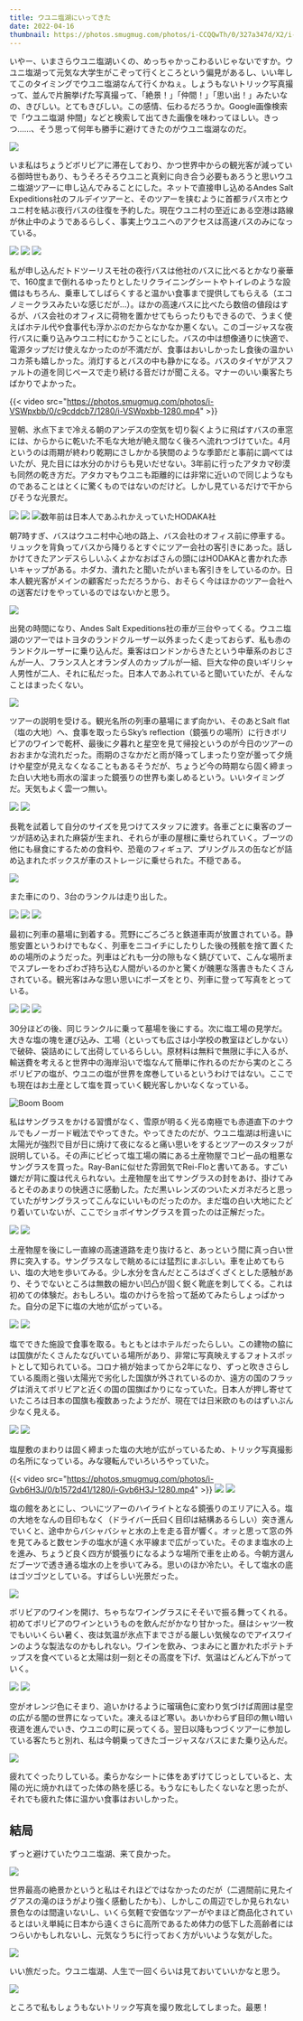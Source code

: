 ```yaml
---
title: ウユニ塩湖にいってきた
date: 2022-04-16
thumbnail: https://photos.smugmug.com/photos/i-CCQQwTh/0/327a347d/X2/i-CCQQwTh-X2.jpg
---
```


いやー、いまさらウユニ塩湖いくの、めっちゃかっこわるいじゃないですか。ウユニ塩湖って元気な大学生がこぞって行くところという偏見があるし、いい年してこのタイミングでウユニ塩湖なんて行くかねぇ。しょうもないトリック写真撮って、並んで片腕挙げた写真撮って、「絶景！」「仲間！」「思い出！」みたいなの、きびしい。とてもきびしい。この感情、伝わるだろうか。Google画像検索で「ウユニ塩湖 仲間」などと検索して出てきた画像を味わってほしい。きっつ……、そう思って何年も勝手に避けてきたのがウユニ塩湖なのだ。

![](https://photos.smugmug.com/photos/i-thLrw3T/0/b2bdcefa/X2/i-thLrw3T-X2.jpg)

いま私はちょうどボリビアに滞在しており、かつ世界中からの観光客が減っている御時世もあり、もうそろそろウユニと真剣に向き合う必要もあろうと思いウユニ塩湖ツアーに申し込んでみることにした。ネットで直接申し込めるAndes Salt Expeditions社のフルデイツアーと、そのツアーを挟むように首都ラパス市とウユニ村を結ぶ夜行バスの往復を予約した。現在ウユニ村の至近にある空港は路線が休止中のようであるらしく、事実上ウユニへのアクセスは高速バスのみになっている。

![](https://photos.smugmug.com/photos/i-7fgBwc5/0/0ff4d21a/X2/i-7fgBwc5-X2.jpg)
![](https://photos.smugmug.com/photos/i-38R2J5V/0/f54ac794/X2/i-38R2J5V-X2.jpg)
![](https://photos.smugmug.com/photos/i-pTR29gG/0/9e0ed46d/X2/i-pTR29gG-X2.jpg)

私が申し込んだトドツーリスモ社の夜行バスは他社のバスに比べるとかなり豪華で、160度まで倒れるゆったりとしたリクライニングシートやトイレのような設備はもちろん、乗車してしばらくすると温かい食事まで提供してもらえる（エコノミークラスみたいな感じだが…）。ほかの高速バスに比べたら数倍の値段はするが、バス会社のオフィスに荷物を置かせてもらったりもできるので、うまく使えばホテル代や食事代も浮かぶのだからなかなか悪くない。このゴージャスな夜行バスに乗り込みウユニ村にむかうことにした。バスの中は想像通りに快適で、電源タップだけ使えなかったのが不満だが、食事はおいしかったし食後の温かいコカ茶も嬉しかった。消灯するとバスの中も静かになる。バスのタイヤがアスファルトの道を同じペースで走り続ける音だけが聞こえる。マナーのいい乗客たちばかりでよかった。

{{< video src="https://photos.smugmug.com/photos/i-VSWpxbb/0/c9cddcb7/1280/i-VSWpxbb-1280.mp4" >}}

翌朝、氷点下まで冷える朝のアンデスの空気を切り裂くように飛ばすバスの車窓には、からからに乾いた不毛な大地が絶え間なく後ろへ流れつづけていた。4月というのは雨期が終わり乾期にさしかかる狭間のような季節だと事前に調べてはいたが、見た目には水分のかけらも見いだせない。3年前に行ったアタカマ砂漠も同然の乾き方だ。アタカマもウユニも距離的には非常に近いので同じようなものであることはとくに驚くものではないのだけど。しかし見ているだけで干からびそうな光景だ。

![](https://photos.smugmug.com/photos/i-zTbg323/0/eeae970d/X2/i-zTbg323-X2.jpg)
![](https://photos.smugmug.com/photos/i-jVv9WKz/0/f8f6896e/X2/i-jVv9WKz-X2.jpg)
![数年前は日本人であふれかえっていたHODAKA社](https://photos.smugmug.com/photos/i-t5fjLj8/0/f8c93b36/X2/i-t5fjLj8-X2.jpg)

朝7時すぎ、バスはウユニ村中心地の路上、バス会社のオフィス前に停車する。リュックを背負ってバスから降りるとすぐにツアー会社の客引きにあった。話しかけてきたアンデスらしいふくよかなおばさんの頭にはHODAKAと書かれた赤いキャップがある。ホダカ、潰れたと聞いたがいまも客引きをしているのか。日本人観光客がメインの顧客だっただろうから、おそらく今はほかのツアー会社への送客だけをやっているのではないかと思う。

![](https://photos.smugmug.com/photos/i-K2v94sB/0/70895ec6/X2/i-K2v94sB-X2.jpg)

出発の時間になり、Andes Salt Expeditions社の車が三台やってくる。ウユニ塩湖のツアーではトヨタのランドクルーザー以外まったく走っておらず、私も赤のランドクルーザーに乗り込んだ。乗客はロンドンからきたという中華系のおじさんが一人、フランス人とオランダ人のカップルが一組、巨大な仲の良いギリシャ人男性が二人、それに私だった。日本人であふれていると聞いていたが、そんなことはまったくない。

![](https://photos.smugmug.com/photos/i-5vBCfVG/0/2e18a599/X2/i-5vBCfVG-X2.jpg)

ツアーの説明を受ける。観光名所の列車の墓場にまず向かい、そのあとSalt flat（塩の大地）へ、食事を取ったらSky’s reflection（鏡張りの場所）に行きボリビアのワインで乾杯、最後に夕暮れと星空を見て帰投というのが今日のツアーのおおまかな流れだった。雨期のさなかだと雨が降ってしまったり空が曇って夕焼けや星空が見えなくなることもあるそうだが、ちょうど今の時期なら固く締まった白い大地も雨水の溜まった鏡張りの世界も楽しめるという。いいタイミングだ。天気もよく雲一つ無い。

![](https://photos.smugmug.com/photos/i-RcZLD3R/0/8ecc48da/X2/i-RcZLD3R-X2.jpg)
![](https://photos.smugmug.com/photos/i-q2Hgg64/0/d5fd69ec/X2/i-q2Hgg64-X2.jpg)

長靴を試着して自分のサイズを見つけてスタッフに渡す。各車ごとに乗客のブーツが詰め込まれた麻袋が生まれ、それらが車の屋根に乗せられていく。ブーツの他にも昼食にするための食料や、恐竜のフィギュア、プリングルスの缶などが詰め込まれたボックスが車のストレージに乗せられた。不穏である。

![](https://photos.smugmug.com/photos/i-xG9G3GT/0/e15318fc/X2/i-xG9G3GT-X2.jpg)

また車にのり、3台のランクルは走り出した。

![](https://photos.smugmug.com/photos/i-Ww2SWQS/0/39aa3890/X2/i-Ww2SWQS-X2.jpg)
![](https://photos.smugmug.com/photos/i-TXXdM8N/0/afa2f736/X2/i-TXXdM8N-X2.jpg)
![](https://photos.smugmug.com/photos/i-D77Pg4V/0/1011bc00/X2/i-D77Pg4V-X2.jpg)

最初に列車の墓場に到着する。荒野にごろごろと鉄道車両が放置されている。静態安置というわけでもなく、列車をニコイチにしたりした後の残骸を捨て置くための場所のようだった。列車はどれも一分の隙もなく錆びていて、こんな場所までスプレーをわざわざ持ち込む人間がいるのかと驚くが醜悪な落書きもたくさんされている。観光客はみな思い思いにポーズをとり、列車に登って写真をとっている。

![](https://photos.smugmug.com/photos/i-Tqd2BrK/0/47f657c5/X2/i-Tqd2BrK-X2.jpg)
![](https://photos.smugmug.com/photos/i-66kc39N/0/5b57a36a/X2/i-66kc39N-X2.jpg)
![](https://photos.smugmug.com/photos/i-DrX7SL4/0/b2f8cf89/X2/i-DrX7SL4-X2.jpg)

30分ほどの後、同じランクルに乗って墓場を後にする。次に塩工場の見学だ。大きな塩の塊を運び込み、工場（といっても広さは小学校の教室ほどしかない）で破砕、袋詰めにして出荷しているらしい。原材料は無料で無限に手に入るが、輸送費を考えると世界中の海岸沿いで塩なんて簡単に作れるのだから実のところボリビアの塩が、ウユニの塩が世界を席巻しているというわけではない。ここでも現在はお土産として塩を買っていく観光客しかいなくなっている。

![Boom Boom](https://photos.smugmug.com/photos/i-9RgVbHf/0/4424595c/X2/i-9RgVbHf-X2.jpg)

私はサングラスをかける習慣がなく、雪原が明るく光る南極でも赤道直下のナウルでもノーガード戦法でやってきた。やってきたのだが、ウユニ塩湖は桁違いに太陽光が強烈で目が日に焼けて夜になると痛い思いをするとツアーのスタッフが説明している。その声にビビって塩工場の隣にある土産物屋でコピー品の粗悪なサングラスを買った。Ray-Banに似せた雰囲気でRei-Floと書いてある。すごい嫌だが背に腹は代えられない。土産物屋を出てサングラスの封をあけ、掛けてみるとそのあまりの快適さに感動した。ただ黒いレンズのついたメガネだろと思っていたがサングラスってこんなにいいものだったのか。まだ塩の白い大地にたどり着いていないが、ここでショボイサングラスを買ったのは正解だった。

![](https://photos.smugmug.com/photos/i-JGc97RQ/0/b99df82d/X2/i-JGc97RQ-X2.jpg)
![](https://photos.smugmug.com/photos/i-XjpZH6X/0/02943370/X2/i-XjpZH6X-X2.jpg)

土産物屋を後にし一直線の高速道路を走り抜けると、あっという間に真っ白い世界に突入する。サングラスなしで眺めるには猛烈にまぶしい。車を止めてもらい、塩の大地を歩いてみる。少し水分を含んだところはざくざくとした感触があり、そうでないところは無数の細かい凹凸が固く鋭く靴底を刺してくる。これは初めての体験だ。おもしろい。塩のかけらを拾って舐めてみたらしょっぱかった。自分の足下に塩の大地が広がっている。

![](https://photos.smugmug.com/photos/i-mdWdxfJ/0/d2a1b850/X2/i-mdWdxfJ-X2.jpg)
![](https://photos.smugmug.com/photos/i-Rrqp8zt/0/de96d065/X2/i-Rrqp8zt-X2.jpg)

塩でできた施設で食事を取る。もともとはホテルだったらしい。この建物の脇には国旗がたくさんたなびいている場所があり、非常に写真映えするフォトスポットとして知られている。コロナ禍が始まってから2年になり、ずっと吹きさらしている風雨と強い太陽光で劣化した国旗が外されているのか、遠方の国のフラッグは消えてボリビアと近くの国の国旗ばかりになっていた。日本人が押し寄せていたころは日本の国旗も複数あったようだが、現在では日米欧のものはずいぶん少なく見える。

![](https://photos.smugmug.com/photos/i-s4LnmZF/0/d3eb8000/X2/i-s4LnmZF-X2.jpg)
![](https://photos.smugmug.com/photos/i-f6QfWTT/0/6bd7e85b/X2/i-f6QfWTT-X2.jpg)

塩屋敷のまわりは固く締まった塩の大地が広がっているため、トリック写真撮影の名所になっている。みな寝転んでいろいろやっていた。

{{< video src="https://photos.smugmug.com/photos/i-Gvb6H3J/0/b1572d41/1280/i-Gvb6H3J-1280.mp4" >}}
![](https://photos.smugmug.com/photos/i-CCQQwTh/0/327a347d/X2/i-CCQQwTh-X2.jpg)
![](https://photos.smugmug.com/photos/i-5RcqTGW/0/3f67d8ed/X2/i-5RcqTGW-X2.jpg)

塩の館をあとにし、ついにツアーのハイライトとなる鏡張りのエリアに入る。塩の大地をなんの目印もなく（ドライバー氏曰く目印は結構あるらしい）突き進んでいくと、途中からバシャバシャと水の上を走る音が響く。オッと思って窓の外を見てみると数センチの塩水が遠く水平線まで広がっていた。そのまま塩水の上を進み、ちょうど良く四方が鏡張りになるような場所で車を止める。今朝方選んだブーツで透き通る塩水の上を歩いてみる。思いのほか冷たい。そして塩水の底はゴツゴツとしている。すばらしい光景だった。

![](https://photos.smugmug.com/photos/i-gkWW9zk/0/2ba0a0a7/X2/i-gkWW9zk-X2.jpg)

ボリビアのワインを開け、ちゃちなワイングラスにそそいで振る舞ってくれる。初めてボリビアのワインというものを飲んだがかなり甘かった。昼はシャツ一枚でもいいくらい暑く、夜は気温が氷点下までさがる厳しい気候なのでアイスワインのような製法なのかもしれない。ワインを飲み、つまみにと置かれたポテトチップスを食べていると太陽は刻一刻とその高度を下げ、気温はどんどん下がっていく。

![](https://photos.smugmug.com/photos/i-3W9dL4G/0/cab958ae/X2/i-3W9dL4G-X2.jpg)
![](https://photos.smugmug.com/photos/i-rtLQVtw/0/38a9f1e8/X2/i-rtLQVtw-X2.jpg)

空がオレンジ色にそまり、追いかけるように瑠璃色に変わり気づけば周囲は星空の広がる闇の世界になっていた。凍えるほど寒い。あいかわらず目印の無い暗い夜道を進んでいき、ウユニの町に戻ってくる。翌日以降もつづくツアーに参加している客たちと別れ、私は今朝乗ってきたゴージャスなバスにまた乗り込んだ。

![](https://photos.smugmug.com/photos/i-SJgfbct/0/c68955f4/X2/i-SJgfbct-X2.jpg)

疲れてぐったりしている。柔らかなシートに体をあずけてじっとしていると、太陽の光に焼かれほてった体の熱を感じる。もうなにもしたくないなと思ったが、それでも疲れた体に温かい食事はおいしかった。

## 結局

ずっと避けていたウユニ塩湖、来て良かった。

![](https://photos.smugmug.com/photos/i-8q7drXD/0/9957a5b8/X2/i-8q7drXD-X2.jpg)

世界最高の絶景かというと私はそれほどではなかったのだが（二週間前に見たイグアスの滝のほうがより強く感動したかも）、しかしこの周辺でしか見られない景色なのは間違いないし、いくら気軽で安価なツアーがやまほど商品化されているとはいえ単純に日本から遠くさらに高所であるため体力の低下した高齢者にはつらいかもしれないし、元気なうちに行っておく方がいいような気がした。

![](https://photos.smugmug.com/photos/i-cTTQsds/0/7ee166b5/X2/i-cTTQsds-X2.jpg)

いい旅だった。ウユニ塩湖、人生で一回くらいは見ておいていいかなと思う。

![](https://photos.smugmug.com/photos/i-JL3xTsf/0/e10bafc7/X2/i-JL3xTsf-X2.jpg)

ところで私もしょうもないトリック写真を撮り敗北してしまった。最悪！

